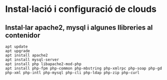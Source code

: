 # Instal·lació i configuració de clouds

## Instal·lar apache2, mysql i algunes llibreries al contenidor

```console
apt update
apt upgrade
apt install apache2
apt install mysql-server
apt install php libapache2-mod-php
apt install php-fpm php-common php-mbstring php-xmlrpc php-soap php-gd php-xml php-intl php-mysql php-cli php-ldap php-zip php-curl
```
